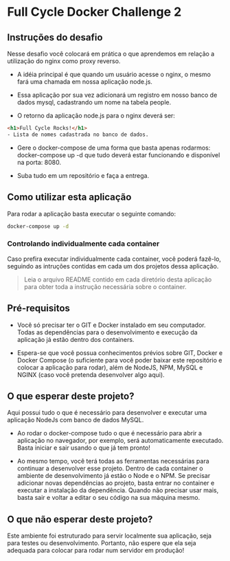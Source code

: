 # Full Cycle Docker Challenge 2

## Instruções do desafio

Nesse desafio você colocará em prática o que aprendemos em relação a utilização do nginx como proxy reverso. 

- A idéia principal é que quando um usuário acesse o nginx, o mesmo fará uma chamada em nossa aplicação node.js. 

- Essa aplicação por sua vez adicionará um registro em nosso banco de dados mysql, cadastrando um nome na tabela people.

- O retorno da aplicação node.js para o nginx deverá ser:

```html
<h1>Full Cycle Rocks!</h1>
- Lista de nomes cadastrada no banco de dados.
```

- Gere o docker-compose de uma forma que basta apenas rodarmos: docker-compose up -d que tudo deverá estar funcionando e disponível na porta: 8080.

- Suba tudo em um repositório e faça a entrega.

## Como utilizar esta aplicação

Para rodar a aplicação basta executar o seguinte comando:

```bat
docker-compose up -d
```

### Controlando individualmente cada container

Caso prefira executar individualmente cada container, você poderá fazê-lo, seguindo as intruções contidas em cada um dos projetos dessa aplicação.

> Leia o arquivo README contido em cada diretório desta aplicação para obter toda a instrução necessária sobre o container.

## Pré-requisitos

- Você só precisar ter o GIT e Docker instalado em seu computador. Todas as dependências para o desenvolvimento e execução da aplicação já estão dentro dos containers.

- Espera-se que você possua conhecimentos prévios sobre GIT, Docker e Docker Compose (o suficiente para você poder baixar este repositório e colocar a aplicação para rodar), além de NodeJS, NPM, MySQL e NGINX (caso você pretenda desenvolver algo aqui).

## O que esperar deste projeto?

Aqui possui tudo o que é necessário para desenvolver e executar uma aplicação NodeJs com banco de dados MySQL.

- Ao rodar o docker-compose tudo o que é necessário para abrir a aplicação no navegador, por exemplo, será automaticamente executado. Basta iniciar e sair usando o que já tem pronto!

- Ao mesmo tempo, você terá todas as ferramentas necessárias para continuar a desenvolver esse projeto. Dentro de cada container o ambiente de desenvolvimento já estão o Node e o NPM. Se precisar adicionar novas dependências ao projeto, basta entrar no container e executar a instalação da dependência. Quando não precisar usar mais, basta sair e voltar a editar o seu código na sua máquina mesmo.

## O que não esperar deste projeto?

Este ambiente foi estruturado para servir localmente sua aplicação, seja para testes ou desenvolvimento. Portanto, não espere que ela seja adequada para colocar para rodar num servidor em produção!